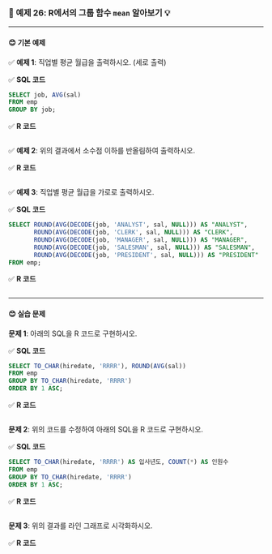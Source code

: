 ### 🎯 예제 26: R에서의 그룹 함수 `mean` 알아보기 💡

---

#### **😊 기본 예제**

✅ **예제 1**: 직업별 평균 월급을 출력하시오. (세로 출력)

✅ **SQL 코드**
```sql
SELECT job, AVG(sal)
FROM emp
GROUP BY job;
```

✅ **R 코드**
```r

```

✅ **예제 2**: 위의 결과에서 소수점 이하를 반올림하여 출력하시오.

✅ **R 코드**
```r

```

✅ **예제 3**: 직업별 평균 월급을 가로로 출력하시오.

✅ **SQL 코드**
```sql
SELECT ROUND(AVG(DECODE(job, 'ANALYST', sal, NULL))) AS "ANALYST", 
       ROUND(AVG(DECODE(job, 'CLERK', sal, NULL))) AS "CLERK", 
       ROUND(AVG(DECODE(job, 'MANAGER', sal, NULL))) AS "MANAGER", 
       ROUND(AVG(DECODE(job, 'SALESMAN', sal, NULL))) AS "SALESMAN", 
       ROUND(AVG(DECODE(job, 'PRESIDENT', sal, NULL))) AS "PRESIDENT"
FROM emp;
```

✅ **R 코드**
```r

```

---

#### **😊 실습 문제**

**문제 1**: 아래의 SQL을 R 코드로 구현하시오.

✅ **SQL 코드**
```sql
SELECT TO_CHAR(hiredate, 'RRRR'), ROUND(AVG(sal))
FROM emp
GROUP BY TO_CHAR(hiredate, 'RRRR')
ORDER BY 1 ASC;
```

✅ **R 코드**
```r

```

**문제 2**: 위의 코드를 수정하여 아래의 SQL을 R 코드로 구현하시오.

✅ **SQL 코드**
```sql
SELECT TO_CHAR(hiredate, 'RRRR') AS 입사년도, COUNT(*) AS 인원수
FROM emp
GROUP BY TO_CHAR(hiredate, 'RRRR')
ORDER BY 1 ASC;
```

✅ **R 코드**
```r

```

**문제 3**: 위의 결과를 라인 그래프로 시각화하시오.

✅ **R 코드**
```r

```
